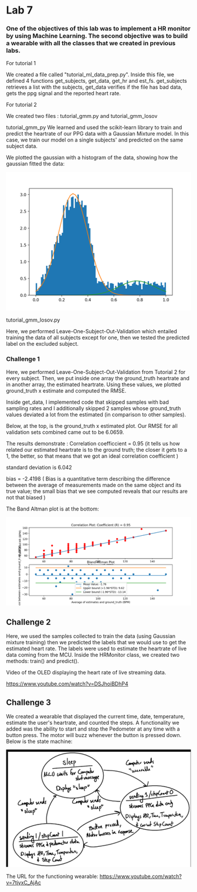 # Lab 7

### One of the objectives of this lab was to implement a HR monitor by using Machine Learning. The second objective was to build a wearable with all the classes that we created in previous labs. 

For tutorial 1
 
We created a file called "tutorial_ml_data_prep.py". Inside this file, we defined 4 functions
get_subjects, get_data, get_hr and est_fs. 
get_subjects retrieves a list with the subjects, 
get_data verifies if the file has bad data, gets the ppg signal and the reported heart rate.

For tutorial 2

We created two files : tutorial_gmm.py and tutorial_gmm_losov

tutorial_gmm_py
We learned and used the scikit-learn library to train and predict the heartrate of our PPG data with a Gaussian Mixture model. In this case, we train our model on a single subjects' and predicted on the same subject data. 

We plotted the gaussian with a histogram of the data, showing how the gaussian fitted the data:

![Gaussian](./images/gmm_histxgaus.png)



tutorial_gmm_losov.py

Here, we performed Leave-One-Subject-Out-Validation which entailed training the data of all subjects except for one, then we tested the predicted label on the excluded subject. 

### Challenge 1
Here, we performed Leave-One-Subject-Out-Validation from Tutorial 2 for every subject. Then, we put inside one array the ground_truth heartrate and in another array, the estimated heartrate.
Using these values, we plotted ground_truth x estimate and computed the RMSE. 

Inside get_data, I implemented code that skipped samples with bad sampling rates and I additionally skipped 2 samples whose ground_truth values deviated a lot from the estimated (in comparison to other samples).

Below, at the top, is the ground_truth x estimated plot. Our RMSE for all validation sets combined came out to be  6.0659. 

The results demonstrate :
Correlation coefficcient = 0.95 (it tells us how related our estimated heartrate is to the ground truth; the closer it gets to a 1, the better, so that means that we got an ideal correlation coefficient )

standard deviation is 6.042 

bias  = -2.4198 ( Bias is a quantitative term describing the difference between the average of measurements made on the same object and its true value; the small bias that we see computed reveals that our results are not that biased )

The Band Altman plot is at the bottom:

![RMSE](./images/RMSE_Altman.png)



## Challenge 2 
Here, we used the samples collected to train the data (using Gaussian mixture training) then we predicted the labels that we would use to get the estimated heart rate. The labels were used to estimate the heartrate of live data coming from the MCU.
Inside the HRMonitor class, we created two methods: train() and predict(). 


Video of the OLED displaying the heart rate of live streaming data.

https://www.youtube.com/watch?v=DSJhoiBDhP4


## Challenge 3

We created a wearable that displayed the current time, date, temperature, estimate the user's heartrate, and counted the steps. A functionality we added was the ability to start and stop the Pedometer at any time with a button press. The motor will buzz whenever the button is pressed down. 
Below is the state machine:
 
![FSM](./images/statemachinecompletewearable.png)


The URL  for the functioning wearable:
https://www.youtube.com/watch?v=7tjyxC_AjAc

